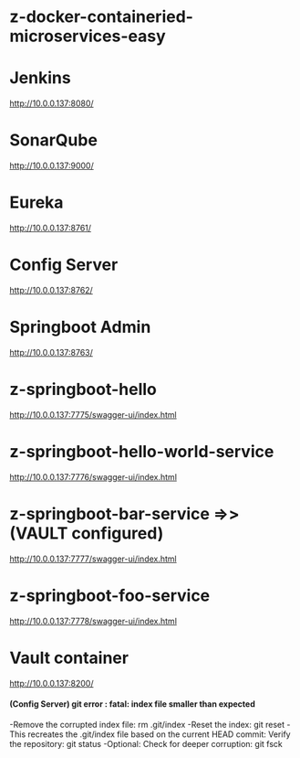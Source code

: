 # z-docker-containeried-microservices-easy

# Jenkins
http://10.0.0.137:8080/
# SonarQube
http://10.0.0.137:9000/
# Eureka
http://10.0.0.137:8761/
# Config Server
http://10.0.0.137:8762/
# Springboot Admin
http://10.0.0.137:8763/

# z-springboot-hello
http://10.0.0.137:7775/swagger-ui/index.html
# z-springboot-hello-world-service
http://10.0.0.137:7776/swagger-ui/index.html
# z-springboot-bar-service =>> (VAULT configured)
http://10.0.0.137:7777/swagger-ui/index.html
# z-springboot-foo-service
http://10.0.0.137:7778/swagger-ui/index.html

# Vault container
http://10.0.0.137:8200/


#### (Config Server) git error : fatal: index file smaller than expected
-Remove the corrupted index file:
	rm .git/index
-Reset the index:
	git reset
-This recreates the .git/index file based on the current HEAD commit: Verify the repository:
	git status
-Optional: Check for deeper corruption:
	git fsck




